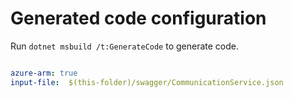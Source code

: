 # Generated code configuration

Run `dotnet msbuild /t:GenerateCode` to generate code.

``` yaml

azure-arm: true
input-file:  $(this-folder)/swagger/CommunicationService.json

```